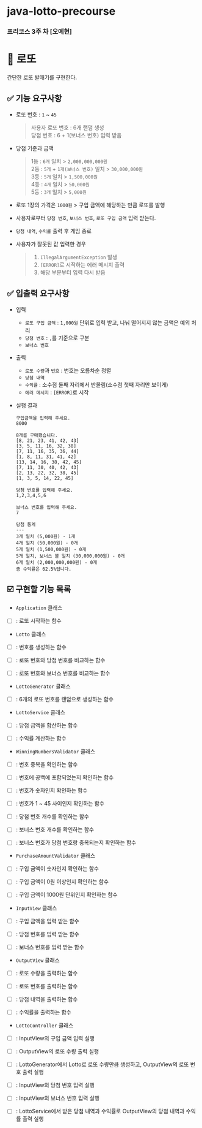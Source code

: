 # java-lotto-precourse
### 프리코스 3주 차 [오예현]

# 🔆 로또
간단한 로또 발매기를 구현한다.

## ✅ 기능 요구사항
- 로또 번호 : `1` ~ `45`
    > 사용자 로또 번호 : 6개 랜덤 생성     
    당첨 번호 : 6 + 1(보너스 번호) 입력 받음


- 당첨 기준과 금액
    > 1등 : `6개` 일치 > `2,000,000,000원`  
     2등 : `5개` + `1개(보너스 번호)` 일치 > `30,000,000원`  
     3등 : `5개` 일치 > `1,500,000원`  
     4등 : `4개` 일치 > `50,000원`  
     5등 : `3개` 일치 > `5,000원`
 
- 로또 1장의 가격은 `1000원` > 구입 금액에 해당하는 만큼 로또를 발행


- 사용자로부터 `당첨 번호`, `보너스 번호`, `로또 구입 금액` 입력 받는다.


- `당첨 내역`, `수익률` 출력 후 게임 종료


- 사용자가 잘못된 값 입력한 경우 
    >1. `IllegalArgumentException` 발생  
    >2. `[ERROR]`로 시작하는 에러 메시지 출력  
    >3. 해당 부분부터 입력 다시 받음

## ✅ 입출력 요구사항

- 입력
    - `로또 구입 금액` : `1,000원` 단위로 입력 받고, 나눠 떨어지지 않는 금액은 예외 처리
    - `당첨 번호` : `,`를 기준으로 구분
    - `보너스 번호`


- 출력
    - `로또 수량`과 `번호` : 번호는 오름차순 정렬
    - `당첨 내역`
    - `수익률` : 소수점 둘째 자리에서 반올림(소수점 첫째 자리만 보이게)
    - `에러 메시지` : `[ERROR]`로 시작


- 실행 결과

    ```
    구입금액을 입력해 주세요.
    8000

    8개를 구매했습니다.
    [8, 21, 23, 41, 42, 43]
    [3, 5, 11, 16, 32, 38]
    [7, 11, 16, 35, 36, 44]
    [1, 8, 11, 31, 41, 42]
    [13, 14, 16, 38, 42, 45]
    [7, 11, 30, 40, 42, 43]
    [2, 13, 22, 32, 38, 45]
    [1, 3, 5, 14, 22, 45]

    당첨 번호를 입력해 주세요.
    1,2,3,4,5,6

    보너스 번호를 입력해 주세요.
    7

    당첨 통계
    ---
    3개 일치 (5,000원) - 1개
    4개 일치 (50,000원) - 0개
    5개 일치 (1,500,000원) - 0개
    5개 일치, 보너스 볼 일치 (30,000,000원) - 0개
    6개 일치 (2,000,000,000원) - 0개
    총 수익률은 62.5%입니다.
    ```

## ☑️ 구현할 기능 목록
- `Application` 클래스

- [ ] : 로또 시작하는 함수


- `Lotto` 클래스

- [ ] : 번호를 생성하는 함수

- [ ] : 로또 번호와 당첨 번호를 비교하는 함수

- [ ] : 로또 번호와 보너스 번호를 비교하는 함수


- `LottoGenerator` 클래스

- [ ] : 6개의 로또 번호를 랜덤으로 생성하는 함수


- `LottoService` 클래스

- [ ] : 당첨 금액을 합산하는 함수

- [ ] : 수익률 계산하는 함수


- `WinningNumbersValidator` 클래스

- [ ] : 번호 중복을 확인하는 함수

- [ ] : 번호에 공백에 포함되었는지 확인하는 함수

- [ ] : 번호가 숫자인지 확인하는 함수

- [ ] : 번호가 1 ~ 45 사이인지 확인하는 함수

- [ ] : 당첨 번호 개수를 확인하는 함수

- [ ] : 보너스 번호 개수를 확인하는 함수

- [ ] : 보너스 번호가 당첨 번호랑 중복되는지 확인하는 함수



- `PurchaseAmountValidator` 클래스

- [ ] : 구입 금액이 숫자인지 확인하는 함수

- [ ] : 구입 금액이 0원 이상인지 확인하는 함수

- [ ] : 구입 금액이 1000원 단위인지 확인하는 함수


- `InputView` 클래스

- [ ] : 구입 금액을 입력 받는 함수

- [ ] : 당첨 번호를 입력 받는 함수

- [ ] : 보너스 번호를 입력 받는 함수


- `OutputView` 클래스

- [ ] : 로또 수량을 출력하는 함수

- [ ] : 로또 번호를 출력하는 함수

- [ ] : 당첨 내역을 출력하는 함수

- [ ] : 수익률을 출력하는 함수


- `LottoController` 클래스

- [ ] : InputView의 구입 금액 입력 실행

- [ ] : OutputView의 로또 수량 출력 실행

- [ ] : LottoGenerator에서 Lotto로 로또 수량만큼 생성하고, OutputView의 로또 번호 출력 실행

- [ ] : InputView의 당첨 번호 입력 실행

- [ ] : InputView의 보너스 번호 입력 실행

- [ ] : LottoService에서 받은 당첨 내역과 수익률로 OutputView의 당첨 내역과 수익률 출력 실행